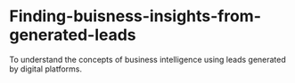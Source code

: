# Finding-buisness-insights-from-generated-leads
To understand the concepts of business intelligence using leads generated by digital platforms. 
